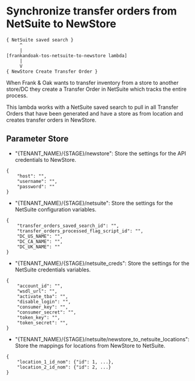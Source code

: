 # Synchronize transfer orders from NetSuite to NewStore

```
{ NetSuite saved search }
     ^
     |
[frankandoak-tos-netsuite-to-newstore lambda]
     |
     V
{ NewStore Create Transfer Order }
```

When Frank & Oak wants to transfer inventory from a store to another store/DC
they create a Transfer Order in NetSuite which tracks the entire process.

This lambda works with a NetSuite saved search to pull in all Transfer Orders that
have been generated and have a store as from location and creates transfer orders
in NewStore.

## Parameter Store
- "{TENANT_NAME}/{STAGE}/newstore": Store the settings for the API credentials to NewStore.
```
{
    "host": "",
    "username": "",
    "password": ""
}
```
- "{TENANT_NAME}/{STAGE}/netsuite": Store the settings for the NetSuite configuration variables.
```
{
    "transfer_orders_saved_search_id": "",
    "transfer_orders_processed_flag_script_id": "",
    "DC_US_NAME": "",
    "DC_CA_NAME": "",
    "DC_UK_NAME": ""
}
```
- "{TENANT_NAME}/{STAGE}/netsuite_creds": Store the settings for the NetSuite credentials variables.
```
{
    "account_id": "",
    "wsdl_url": "",
    "activate_tba": "",
    "disable_login": "",
    "consumer_key": "",
    "consumer_secret": "",
    "token_key": "",
    "token_secret": "",
}
```
- "{TENANT_NAME}/{STAGE}/netsuite/newstore_to_netsuite_locations": Store the mappings for locations from NewStore to NetSuite.
```
{
    "location_1_id_nom": {"id": 1, ...},
    "location_2_id_nom": {"id": 2, ...}
}
```
